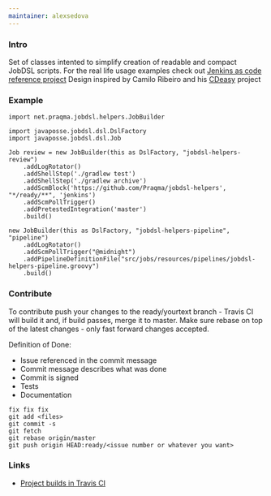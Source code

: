 ```yaml
---
maintainer: alexsedova
---
```

### Intro

Set of classes intented to simplify creation of readable and compact JobDSL scripts.
For the real life usage examples check out [Jenkins as code reference project](https://github.com/Praqma/JenkinsAsCodeReference)
Design inspired by Camilo Ribeiro and his [CDeasy](https://github.com/camiloribeiro/cdeasy) project

### Example

```
import net.praqma.jobdsl.helpers.JobBuilder

import javaposse.jobdsl.dsl.DslFactory
import javaposse.jobdsl.dsl.Job

Job review = new JobBuilder(this as DslFactory, "jobdsl-helpers-review")
    .addLogRotator()
    .addShellStep('./gradlew test')
    .addShellStep('./gradlew archive')
    .addScmBlock('https://github.com/Praqma/jobdsl-helpers', "*/ready/**", 'jenkins')
    .addScmPollTrigger()
    .addPretestedIntegration('master')
    .build()

new JobBuilder(this as DslFactory, "jobdsl-helpers-pipeline", "pipeline")
    .addLogRotator()
    .addScmPollTrigger("@midnight")
    .addPipelineDefinitionFile("src/jobs/resources/pipelines/jobdsl-helpers-pipeline.groovy")
    .build()
```

### Contribute

To contribute push your changes to the ready/yourtext branch - Travis CI will build it and, if build passes, merge it to master.
Make sure rebase on top of the latest changes - only fast forward changes accepted.

Definition of Done:
- Issue referenced in the commit message
- Commit message describes what was done
- Commit is signed
- Tests
- Documentation

```
fix fix fix
git add <files>
git commit -s
git fetch
git rebase origin/master
git push origin HEAD:ready/<issue number or whatever you want>
```

### Links

* [Project builds in Travis CI](https://travis-ci.org/Praqma/jobdsl-helpers)
